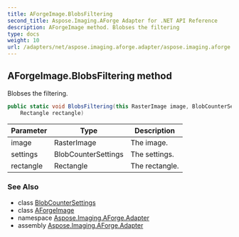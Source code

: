 ```yaml
---
title: AForgeImage.BlobsFiltering
second_title: Aspose.Imaging.AForge Adapter for .NET API Reference
description: AForgeImage method. Blobses the filtering
type: docs
weight: 10
url: /adapters/net/aspose.imaging.aforge.adapter/aspose.imaging.aforge.adapter/aforgeimage/blobsfiltering/
---
```

## AForgeImage.BlobsFiltering method

Blobses the filtering.

```csharp
public static void BlobsFiltering(this RasterImage image, BlobCounterSettings settings, 
    Rectangle rectangle)
```

| Parameter | Type | Description |
| --- | --- | --- |
| image | RasterImage | The image. |
| settings | BlobCounterSettings | The settings. |
| rectangle | Rectangle | The rectangle. |

### See Also

* class [BlobCounterSettings](../../../aspose.imaging.aforge.adapter.blobs/blobcountersettings/)
* class [AForgeImage](../)
* namespace [Aspose.Imaging.AForge.Adapter](../../../aspose.imaging.aforge.adapter/)
* assembly [Aspose.Imaging.AForge.Adapter](../../../)


